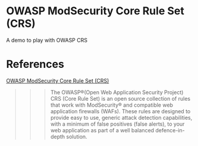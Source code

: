 # OWASP ModSecurity Core Rule Set (CRS) 

A demo to play with OWASP CRS

# References

[OWASP ModSecurity Core Rule Set (CRS)](https://coreruleset.org/)

>>> The OWASP®(Open Web Application Security Project) CRS (Core Rule Set) is an open source collection of rules that work with ModSecurity® and compatible web application firewalls (WAFs). These rules are designed to provide easy to use, generic attack detection capabilities, with a minimum of false positives (false alerts), to your web application as part of a well balanced defence-in-depth solution.


